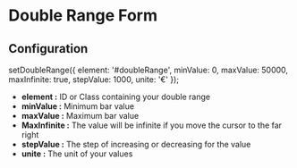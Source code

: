 # Double Range Form

## Configuration

setDoubleRange({
    element: '#doubleRange',
    minValue: 0,
    maxValue: 50000,
    maxInfinite: true,
    stepValue: 1000,
    unite: '€'
});

* **element :**  ID or Class containing your double range
* **minValue :** Minimum bar value
* **maxValue :** Maximum bar value
* **MaxInfinite :** The value will be infinite if you move the cursor to the far right
* **stepValue :** The step of increasing or decreasing for the value
* **unite :** The unit of your values
